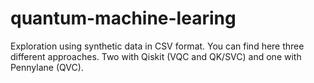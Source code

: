 # quantum-machine-learing
Exploration using synthetic data in CSV format. You can find here three different approaches. Two with Qiskit (VQC and QK/SVC) and one with Pennylane (QVC).
